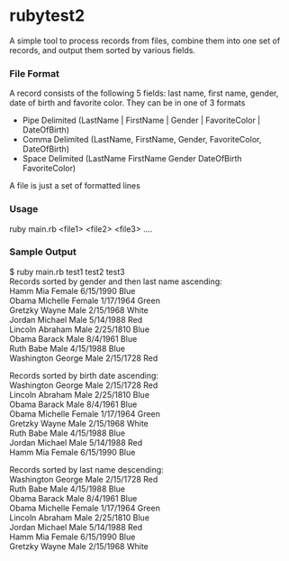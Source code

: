 rubytest2
=========

A simple tool to process records from files, combine them into one set of records, and output them sorted by various fields.

### File Format

A record consists of the following 5 fields: last name, first name, gender, date of birth and favorite color. They can be in one of 3 formats

- Pipe Delimited (LastName | FirstName | Gender | FavoriteColor | DateOfBirth)
- Comma Delimited (LastName, FirstName, Gender, FavoriteColor, DateOfBirth)
- Space Delimited (LastName FirstName Gender DateOfBirth FavoriteColor)

A file is just a set of formatted lines

### Usage

ruby main.rb \<file1\> \<file2\> \<file3\> ....

### Sample Output

$ ruby main.rb test1 test2 test3  
Records sorted by gender and then last name ascending:  
Hamm Mia Female 6/15/1990 Blue  
Obama Michelle Female 1/17/1964 Green  
Gretzky Wayne Male 2/15/1968 White  
Jordan Michael Male 5/14/1988 Red  
Lincoln Abraham Male 2/25/1810 Blue  
Obama Barack Male 8/4/1961 Blue  
Ruth Babe Male 4/15/1988 Blue  
Washington George Male 2/15/1728 Red  

Records sorted by birth date ascending:  
Washington George Male 2/15/1728 Red  
Lincoln Abraham Male 2/25/1810 Blue  
Obama Barack Male 8/4/1961 Blue  
Obama Michelle Female 1/17/1964 Green  
Gretzky Wayne Male 2/15/1968 White  
Ruth Babe Male 4/15/1988 Blue  
Jordan Michael Male 5/14/1988 Red  
Hamm Mia Female 6/15/1990 Blue  

Records sorted by last name descending:  
Washington George Male 2/15/1728 Red  
Ruth Babe Male 4/15/1988 Blue  
Obama Barack Male 8/4/1961 Blue  
Obama Michelle Female 1/17/1964 Green  
Lincoln Abraham Male 2/25/1810 Blue  
Jordan Michael Male 5/14/1988 Red  
Hamm Mia Female 6/15/1990 Blue  
Gretzky Wayne Male 2/15/1968 White  

